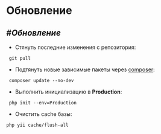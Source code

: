 **Обновление**
=================

#*Обновление*
------------

* Стянуть последние изменения с репозитория:

```
 git pull
```

* Подтянуть новые зависимые пакеты через [composer](https://getcomposer.org/):

```
 composer update --no-dev
```
* Выполнить инициализацию в **Production**:

```
 php init --env=Production
```

* Очистить cache базы:

```
php yii cache/flush-all
```